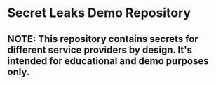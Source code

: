 # Secret Leaks Demo Repository

## NOTE: This repository contains secrets for different service providers by design. It's intended for educational and demo purposes only.
